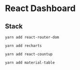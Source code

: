# React Dashboard

## Stack

`yarn add react-router-dom`

`yarn add recharts`

`yarn add react-countup`

`yarn add material-table`
